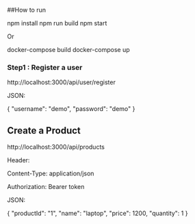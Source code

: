 ##How to run

npm install
npm run build
npm start

Or

docker-compose build
docker-compose up

### Step1 : Register a user

http://localhost:3000/api/user/register

JSON:

{
	"username": "demo",
	"password": "demo"
}

## Create a Product

http://localhost:3000/api/products

Header:

Content-Type: application/json

Authorization: Bearer token

JSON:

{
  "productId": "1",
  "name": "laptop",
  "price": 1200,
  "quantity": 1
}